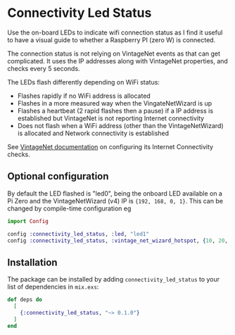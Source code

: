 # Connectivity Led Status

Use the on-board LEDs to indicate wifi connection status as I find it useful to have a visual
guide to whether a Raspberry PI (zero W) is connected. 

The connection status is not relying on VintageNet events as that can get complicated.
It uses the IP addresses along with VintageNet properties, and checks every 5 seconds.

The LEDs flash differently depending on WiFi status:

* Flashes rapidly if no WiFi address is allocated
* Flashes in a more measured way when the VingateNetWizard is up
* Flashes a heartbeat (2 rapid flashes then a pause) if a IP address is established but VintageNet is not reporting Internet connectivity
* Does not flash when a WiFi address (other than the VintageNetWizard) is allocated and Network connectivity is established

See [VintageNet documentation](https://hexdocs.pm/vintage_net/readme.html#internet-connectivity-checks) on configuring its Internet Connectivity checks.

## Optional configuration

By default the LED flashed is "led0", being the onboard LED available on a Pi Zero and the VintageNetWizard (v4) IP is `{192, 168, 0, 1}`. This can be changed by compile-time configuration eg

```elixir
import Config

config :connectivity_led_status, :led, "led1"
config :connectivity_led_status, :vintage_net_wizard_hotspot, {10, 20, 0, 1}

```



## Installation

The package can be installed by adding `connectivity_led_status` to your list of dependencies in `mix.exs`:

```elixir
def deps do
  [
    {:connectivity_led_status, "~> 0.1.0"}
  ]
end
```


